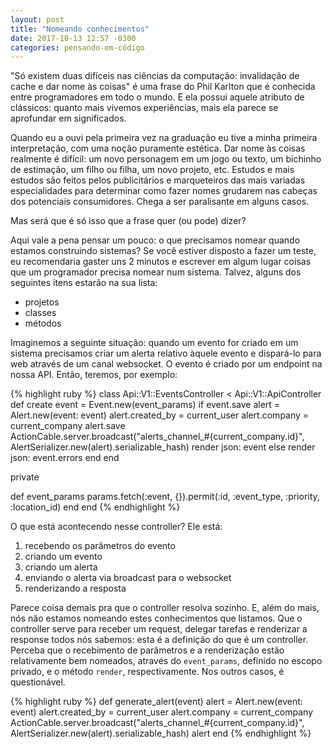 ```yaml
---
layout: post
title: "Nomeando conhecimentos"
date: 2017-10-13 12:57 -0300
categories: pensando-em-código
---
```

"Só existem duas difíceis nas ciências da computação: invalidação de cache e dar nome às coisas" é uma frase do Phil Karlton que é conhecida entre programadores em todo o mundo. E ela possui aquele atributo de clássicos: quanto mais vivemos experiências, mais ela parece se aprofundar em significados.

Quando eu a ouvi pela primeira vez na graduação eu tive a minha primeira interpretação, com uma noção puramente estética. Dar nome às coisas realmente é difícil: um novo personagem em um jogo ou texto, um bichinho de estimação, um filho ou filha, um novo projeto, etc. Estudos e mais estudos são feitos pelos publicitários e marqueteiros das mais variadas especialidades para determinar como fazer nomes grudarem nas cabeças dos potenciais consumidores. Chega a ser paralisante em alguns casos.

Mas será que é só isso que a frase quer (ou pode) dizer?

Aqui vale a pena pensar um pouco: o que precisamos nomear quando estamos construindo sistemas? Se você estiver disposto a fazer um teste, eu recomendaria gaster uns 2 minutos e escrever em algum lugar coisas que um programador precisa nomear num sistema. Talvez, alguns dos seguintes ítens estarão na sua lista:

* projetos
* classes
* métodos

Imaginemos a seguinte situação: quando um evento for criado em um sistema precisamos criar um alerta relativo àquele evento e dispará-lo para web através de um canal websocket. O evento é criado por um endpoint na nossa API. Então, teremos, por exemplo:

{% highlight ruby %}
class Api::V1::EventsController < Api::V1::ApiController
  def create
    event = Event.new(event_params)
    if event.save
      alert = Alert.new(event: event)
      alert.created_by = current_user
      alert.company = current_company
      alert.save
      ActionCable.server.broadcast("alerts_channel_#{current_company.id}", AlertSerializer.new(alert).serializable_hash)
      render json: event
    else
      render json: event.errors
    end
  end

  private

  def event_params
    params.fetch(:event, {}).permit(:id, :event_type, :priority, :location_id)
  end
end
{% endhighlight %}

O que está acontecendo nesse controller? Ele está:

1. recebendo os parâmetros do evento
2. criando um evento
3. criando um alerta
4. enviando o alerta via broadcast para o websocket
5. renderizando a resposta

Parece coisa demais pra que o controller resolva sozinho. E, além do mais, nós não estamos nomeando estes conhecimentos que listamos. Que o controller serve para receber um request, delegar tarefas e renderizar a response todos nós sabemos: esta é a definição do que é um controller. Perceba que o recebimento de parâmetros e a renderização estão relativamente bem nomeados, através do `event_params`, definido no escopo privado, e o método `render`, respectivamente. Nos outros casos, é questionável.

{% highlight ruby %}
def generate_alert(event)
  alert = Alert.new(event: event)
  alert.created_by = current_user
  alert.company = current_company
  ActionCable.server.broadcast("alerts_channel_#{current_company.id}", AlertSerializer.new(alert).serializable_hash)
  alert
end
{% endhighlight %}
